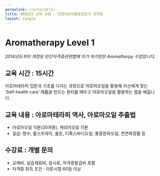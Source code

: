 ```yaml
---
permalink: /certs/atl1/
title: AROSIS 교육 과정 - 천연아로마활용전문가 자격증
layout: single
---
```

# Aromatherapy Level 1
*2014년도부터 개정된 민간자격증관련볍에 의거 허가받은 Aromatherpy 수업입니다.*

## 교육 시간 : 15시간
아로마테라피 입문과 기초를 다지는 과정으로 아로마오일을 활용해 자신에게 맞는 ‘Self-health care’ 제품을 만드는 원리를 배우고 아로마오일을 활용하는 법을 배웁니다.

## 교육 내용 : 아로마테라피 역사, 아로마오일 추출법
- 아로마오일 각론(30여종), 캐리어오일 각론
- 실습: 향수, 룸스프레이, 롤온, 디톡스바디오일, 통증완화오일, 천연화장품 등

## 수강료 : 개별 문의
- 교재비, 실습재료비, 응시료, 자격증발급비 포함 
- 자격증 취득 조건 : 이론시험 60점 이상
